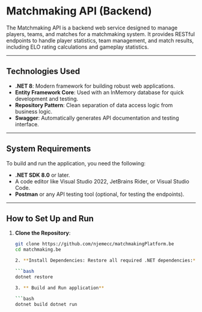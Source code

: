 # Matchmaking API (Backend)

The Matchmaking API is a backend web service designed to manage players, teams, and matches for a matchmaking system. It provides RESTful endpoints to handle player statistics, team management, and match results, including ELO rating calculations and gameplay statistics.

---

## **Technologies Used**

- **.NET 8**: Modern framework for building robust web applications.
- **Entity Framework Core**: Used with an InMemory database for quick development and testing.
- **Repository Pattern**: Clean separation of data access logic from business logic.
- **Swagger**: Automatically generates API documentation and testing interface.

---

## **System Requirements**

To build and run the application, you need the following:

- **.NET SDK 8.0** or later.
- A code editor like Visual Studio 2022, JetBrains Rider, or Visual Studio Code.
- **Postman** or any API testing tool (optional, for testing the endpoints).

---

## **How to Set Up and Run**

1. **Clone the Repository**:
   ```bash
   git clone https://github.com/njemecc/matchmakingPlatform.be
   cd matchmaking.be

   2. **Install Dependencies: Restore all required .NET dependencies:**

   ```bash
   dotnet restore

   3. ** Build and Run application**

   ```bash
   dotnet build dotnet run

   
